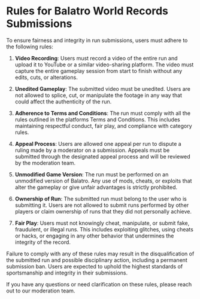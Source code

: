 # Rules for Balatro World Records Submissions

To ensure fairness and integrity in run submissions, users must adhere to the following rules:

1. **Video Recording**: Users must record a video of the entire run and upload it to YouTube or a similar video-sharing platform. The video must capture the entire gameplay session from start to finish without any edits, cuts, or alterations.

2. **Unedited Gameplay**: The submitted video must be unedited. Users are not allowed to splice, cut, or manipulate the footage in any way that could affect the authenticity of the run.

3. **Adherence to Terms and Conditions**: The run must comply with all the rules outlined in the platforms Terms and Conditions. This includes maintaining respectful conduct, fair play, and compliance with category rules.

4. **Appeal Process**: Users are allowed one appeal per run to dispute a ruling made by a moderator on a submission. Appeals must be submitted through the designated appeal process and will be reviewed by the moderation team.

5. **Unmodified Game Version**: The run must be performed on an unmodified version of Balatro. Any use of mods, cheats, or exploits that alter the gameplay or give unfair advantages is strictly prohibited.

6. **Ownership of Run**: The submitted run must belong to the user who is submitting it. Users are not allowed to submit runs performed by other players or claim ownership of runs that they did not personally achieve.

7. **Fair Play**: Users must not knowingly cheat, manipulate, or submit fake, fraudulent, or illegal runs. This includes exploiting glitches, using cheats or hacks, or engaging in any other behavior that undermines the integrity of the record.

Failure to comply with any of these rules may result in the disqualification of the submitted run and possible disciplinary action, including a permanent submission ban. Users are expected to uphold the highest standards of sportsmanship and integrity in their submissions.

If you have any questions or need clarification on these rules, please reach out to our moderation team.




